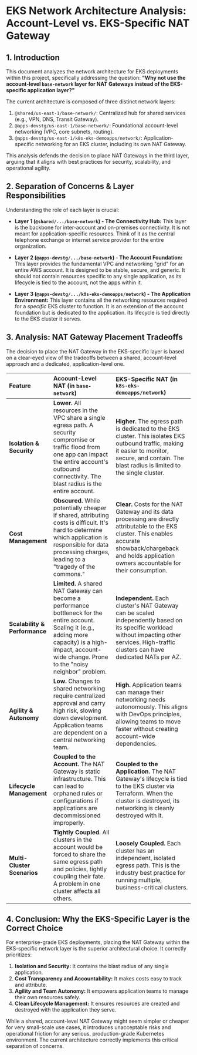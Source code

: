 # EKS Network Architecture Analysis: Account-Level vs. EKS-Specific NAT Gateway

## 1. Introduction

This document analyzes the network architecture for EKS deployments within this project, specifically addressing the question: **"Why not use the account-level `base-network` layer for NAT Gateways instead of the EKS-specific application layer?"**

The current architecture is composed of three distinct network layers:

1.  `@shared/us-east-1/base-network/`: Centralized hub for shared services (e.g., VPN, DNS, Transit Gateway).
2.  `@apps-devstg/us-east-1/base-network/`: Foundational account-level networking (VPC, core subnets, routing).
3.  `@apps-devstg/us-east-1/k8s-eks-demoapps/network/`: Application-specific networking for an EKS cluster, including its own NAT Gateway.

This analysis defends the decision to place NAT Gateways in the third layer, arguing that it aligns with best practices for security, scalability, and operational agility.

## 2. Separation of Concerns & Layer Responsibilities

Understanding the role of each layer is crucial:

*   **Layer 1 (`@shared/.../base-network`) - The Connectivity Hub:** This layer is the backbone for inter-account and on-premises connectivity. It is not meant for application-specific resources. Think of it as the central telephone exchange or internet service provider for the entire organization.

*   **Layer 2 (`@apps-devstg/.../base-network`) - The Account Foundation:** This layer provides the fundamental VPC and networking "grid" for an entire AWS account. It is designed to be stable, secure, and generic. It should not contain resources specific to any single application, as its lifecycle is tied to the account, not the apps within it.

*   **Layer 3 (`@apps-devstg/.../k8s-eks-demoapps/network`) - The Application Environment:** This layer contains all the networking resources required for a *specific* EKS cluster to function. It is an extension of the account foundation but is dedicated to the application. Its lifecycle is tied directly to the EKS cluster it serves.

## 3. Analysis: NAT Gateway Placement Tradeoffs

The decision to place the NAT Gateway in the EKS-specific layer is based on a clear-eyed view of the tradeoffs between a shared, account-level approach and a dedicated, application-level one.

| Feature | Account-Level NAT (in `base-network`) | EKS-Specific NAT (in `k8s-eks-demoapps/network`) |
| :--- | :--- | :--- |
| **Isolation & Security** | **Lower.** All resources in the VPC share a single egress path. A security compromise or traffic flood from one app can impact the entire account's outbound connectivity. The blast radius is the entire account. | **Higher.** The egress path is dedicated to the EKS cluster. This isolates EKS outbound traffic, making it easier to monitor, secure, and contain. The blast radius is limited to the single cluster. |
| **Cost Management** | **Obscured.** While potentially cheaper if shared, attributing costs is difficult. It's hard to determine which application is responsible for data processing charges, leading to a "tragedy of the commons." | **Clear.** Costs for the NAT Gateway and its data processing are directly attributable to the EKS cluster. This enables accurate showback/chargeback and holds application owners accountable for their consumption. |
| **Scalability & Performance** | **Limited.** A shared NAT Gateway can become a performance bottleneck for the entire account. Scaling it (e.g., adding more capacity) is a high-impact, account-wide change. Prone to the "noisy neighbor" problem. | **Independent.** Each cluster's NAT Gateway can be scaled independently based on its specific workload without impacting other services. High-traffic clusters can have dedicated NATs per AZ. |
| **Agility & Autonomy** | **Low.** Changes to shared networking require centralized approval and carry high risk, slowing down development. Application teams are dependent on a central networking team. | **High.** Application teams can manage their networking needs autonomously. This aligns with DevOps principles, allowing teams to move faster without creating account-wide dependencies. |
| **Lifecycle Management** | **Coupled to the Account.** The NAT Gateway is static infrastructure. This can lead to orphaned rules or configurations if applications are decommissioned improperly. | **Coupled to the Application.** The NAT Gateway's lifecycle is tied to the EKS cluster via Terraform. When the cluster is destroyed, its networking is cleanly destroyed with it. |
| **Multi-Cluster Scenarios** | **Tightly Coupled.** All clusters in the account would be forced to share the same egress path and policies, tightly coupling their fate. A problem in one cluster affects all others. | **Loosely Coupled.** Each cluster has an independent, isolated egress path. This is the industry best practice for running multiple, business-critical clusters. |

## 4. Conclusion: Why the EKS-Specific Layer is the Correct Choice

For enterprise-grade EKS deployments, placing the NAT Gateway within the EKS-specific network layer is the superior architectural choice. It correctly prioritizes:

1.  **Isolation and Security:** It contains the blast radius of any single application.
2.  **Cost Transparency and Accountability:** It makes costs easy to track and attribute.
3.  **Agility and Team Autonomy:** It empowers application teams to manage their own resources safely.
4.  **Clean Lifecycle Management:** It ensures resources are created and destroyed with the application they serve.

While a shared, account-level NAT Gateway might seem simpler or cheaper for very small-scale use cases, it introduces unacceptable risks and operational friction for any serious, production-grade Kubernetes environment. The current architecture correctly implements this critical separation of concerns.
